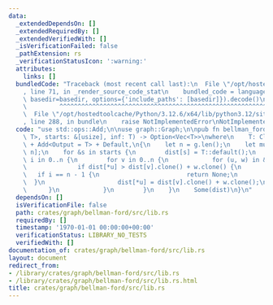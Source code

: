 ```yaml
---
data:
  _extendedDependsOn: []
  _extendedRequiredBy: []
  _extendedVerifiedWith: []
  _isVerificationFailed: false
  _pathExtension: rs
  _verificationStatusIcon: ':warning:'
  attributes:
    links: []
  bundledCode: "Traceback (most recent call last):\n  File \"/opt/hostedtoolcache/Python/3.12.6/x64/lib/python3.12/site-packages/onlinejudge_verify/documentation/build.py\"\
    , line 71, in _render_source_code_stat\n    bundled_code = language.bundle(stat.path,\
    \ basedir=basedir, options={'include_paths': [basedir]}).decode()\n          \
    \         ^^^^^^^^^^^^^^^^^^^^^^^^^^^^^^^^^^^^^^^^^^^^^^^^^^^^^^^^^^^^^^^^^^^^^^^^^^^^^^^^^\n\
    \  File \"/opt/hostedtoolcache/Python/3.12.6/x64/lib/python3.12/site-packages/onlinejudge_verify/languages/rust.py\"\
    , line 288, in bundle\n    raise NotImplementedError\nNotImplementedError\n"
  code: "use std::ops::Add;\n\nuse graph::Graph;\n\npub fn bellman_ford<T>(g: &Graph<(),\
    \ T>, starts: &[usize], inf: T) -> Option<Vec<T>>\nwhere\n    T: Clone + PartialOrd\
    \ + Add<Output = T> + Default,\n{\n    let n = g.len();\n    let mut dist = vec![inf.clone();\
    \ n];\n    for &s in starts {\n        dist[s] = T::default();\n    }\n    for\
    \ i in 0..n {\n        for v in 0..n {\n            for (u, w) in &g[v] {\n  \
    \              if dist[*u] > dist[v].clone() + w.clone() {\n                 \
    \   if i == n - 1 {\n                        return None;\n                  \
    \  }\n                    dist[*u] = dist[v].clone() + w.clone();\n          \
    \      }\n            }\n        }\n    }\n    Some(dist)\n}\n"
  dependsOn: []
  isVerificationFile: false
  path: crates/graph/bellman-ford/src/lib.rs
  requiredBy: []
  timestamp: '1970-01-01 00:00:00+00:00'
  verificationStatus: LIBRARY_NO_TESTS
  verifiedWith: []
documentation_of: crates/graph/bellman-ford/src/lib.rs
layout: document
redirect_from:
- /library/crates/graph/bellman-ford/src/lib.rs
- /library/crates/graph/bellman-ford/src/lib.rs.html
title: crates/graph/bellman-ford/src/lib.rs
---
```


